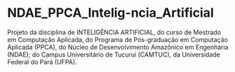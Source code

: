 # NDAE_PPCA_Intelig-ncia_Artificial
Projeto da disciplina de INTELIGÊNCIA ARTIFICIAL, do curso de Mestrado em Computação Aplicada, do Programa de Pós-graduação em Computação Aplicada (PPCA), do Núcleo de Desenvolvimento Amazônico em Engenharia (NDAE); do Campus Universitário de Tucuruí (CAMTUC), da Universidade Federal do Pará (UFPA).
